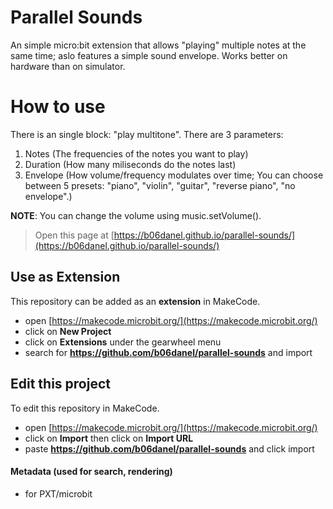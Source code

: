 # Parallel Sounds
An simple micro:bit extension that allows "playing" multiple notes at the same time; aslo features a simple sound envelope. Works better on hardware than on simulator.
# How to use
There is an single block: "play multitone". There are 3 parameters:
1. Notes (The frequencies of the notes you want to play)
2. Duration (How many miliseconds do the notes last)
3. Envelope (How volume/frequency modulates over time; You can choose between 5 presets: "piano", "violin", "guitar", "reverse piano", "no envelope".)

**NOTE**: You can change the volume using music.setVolume().


> Open this page at [https://b06danel.github.io/parallel-sounds/](https://b06danel.github.io/parallel-sounds/)

## Use as Extension

This repository can be added as an **extension** in MakeCode.

* open [https://makecode.microbit.org/](https://makecode.microbit.org/)
* click on **New Project**
* click on **Extensions** under the gearwheel menu
* search for **https://github.com/b06danel/parallel-sounds** and import

## Edit this project

To edit this repository in MakeCode.

* open [https://makecode.microbit.org/](https://makecode.microbit.org/)
* click on **Import** then click on **Import URL**
* paste **https://github.com/b06danel/parallel-sounds** and click import

#### Metadata (used for search, rendering)

* for PXT/microbit
<script src="https://makecode.com/gh-pages-embed.js"></script><script>makeCodeRender("{{ site.makecode.home_url }}", "{{ site.github.owner_name }}/{{ site.github.repository_name }}");</script>

